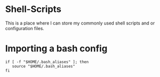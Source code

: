 # Shell-Scripts
This is a place where I can store my commonly used shell scripts and or configuration files.


# Importing a bash config
```
if [ -f "$HOME/.bash_aliases" ]; then
   source "$HOME/.bash_aliases"
fi
```

